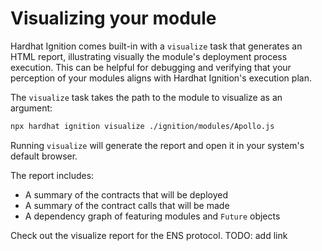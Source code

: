 # Visualizing your module

Hardhat Ignition comes built-in with a `visualize` task that generates an HTML report, illustrating visually the module's deployment process execution. This can be helpful for debugging and verifying that your perception of your modules aligns with Hardhat Ignition's execution plan.

The `visualize` task takes the path to the module to visualize as an argument:

```bash
npx hardhat ignition visualize ./ignition/modules/Apollo.js
```

Running `visualize` will generate the report and open it in your system's default browser.

The report includes:
- A summary of the contracts that will be deployed
- A summary of the contract calls that will be made
- A dependency graph of featuring modules and `Future` objects

Check out the visualize report for the ENS protocol. TODO: add link
